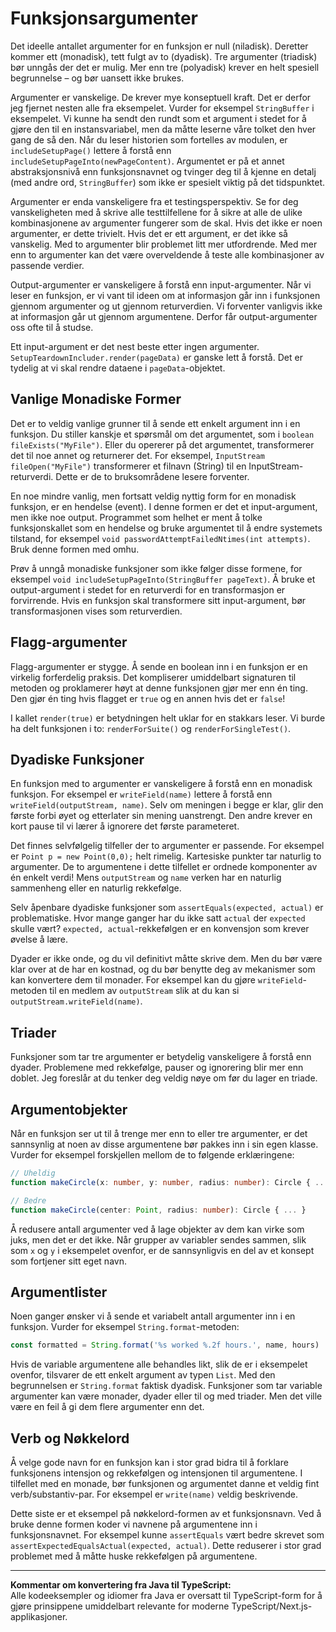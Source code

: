 # Funksjonsargumenter

Det ideelle antallet argumenter for en funksjon er null (niladisk). Deretter kommer ett (monadisk), tett fulgt av to (dyadisk). Tre argumenter (triadisk) bør unngås der det er mulig. Mer enn tre (polyadisk) krever en helt spesiell begrunnelse – og bør uansett ikke brukes.

Argumenter er vanskelige. De krever mye konseptuell kraft. Det er derfor jeg fjernet nesten alle fra eksempelet. Vurder for eksempel `StringBuffer` i eksempelet. Vi kunne ha sendt den rundt som et argument i stedet for å gjøre den til en instansvariabel, men da måtte leserne våre tolket den hver gang de så den. Når du leser historien som fortelles av modulen, er `includeSetupPage()` lettere å forstå enn `includeSetupPageInto(newPageContent)`. Argumentet er på et annet abstraksjonsnivå enn funksjonsnavnet og tvinger deg til å kjenne en detalj (med andre ord, `StringBuffer`) som ikke er spesielt viktig på det tidspunktet.

Argumenter er enda vanskeligere fra et testingsperspektiv. Se for deg vanskeligheten med å skrive alle testtilfellene for å sikre at alle de ulike kombinasjonene av argumenter fungerer som de skal. Hvis det ikke er noen argumenter, er dette trivielt. Hvis det er ett argument, er det ikke så vanskelig. Med to argumenter blir problemet litt mer utfordrende. Med mer enn to argumenter kan det være overveldende å teste alle kombinasjoner av passende verdier.

Output-argumenter er vanskeligere å forstå enn input-argumenter. Når vi leser en funksjon, er vi vant til ideen om at informasjon går inn i funksjonen gjennom argumenter og ut gjennom returverdien. Vi forventer vanligvis ikke at informasjon går ut gjennom argumentene. Derfor får output-argumenter oss ofte til å studse.

Ett input-argument er det nest beste etter ingen argumenter. `SetupTeardownIncluder.render(pageData)` er ganske lett å forstå. Det er tydelig at vi skal rendre dataene i `pageData`-objektet.

## Vanlige Monadiske Former

Det er to veldig vanlige grunner til å sende ett enkelt argument inn i en funksjon. Du stiller kanskje et spørsmål om det argumentet, som i `boolean fileExists("MyFile")`. Eller du opererer på det argumentet, transformerer det til noe annet og returnerer det. For eksempel, `InputStream fileOpen("MyFile")` transformerer et filnavn (String) til en InputStream-returverdi. Dette er de to bruksområdene lesere forventer.

En noe mindre vanlig, men fortsatt veldig nyttig form for en monadisk funksjon, er en hendelse (event). I denne formen er det et input-argument, men ikke noe output. Programmet som helhet er ment å tolke funksjonskallet som en hendelse og bruke argumentet til å endre systemets tilstand, for eksempel `void passwordAttemptFailedNtimes(int attempts)`. Bruk denne formen med omhu.

Prøv å unngå monadiske funksjoner som ikke følger disse formene, for eksempel `void includeSetupPageInto(StringBuffer pageText)`. Å bruke et output-argument i stedet for en returverdi for en transformasjon er forvirrende. Hvis en funksjon skal transformere sitt input-argument, bør transformasjonen vises som returverdien.

## Flagg-argumenter

Flagg-argumenter er stygge. Å sende en boolean inn i en funksjon er en virkelig forferdelig praksis. Det kompliserer umiddelbart signaturen til metoden og proklamerer høyt at denne funksjonen gjør mer enn én ting. Den gjør én ting hvis flagget er `true` og en annen hvis det er `false`!

I kallet `render(true)` er betydningen helt uklar for en stakkars leser. Vi burde ha delt funksjonen i to: `renderForSuite()` og `renderForSingleTest()`.

## Dyadiske Funksjoner

En funksjon med to argumenter er vanskeligere å forstå enn en monadisk funksjon. For eksempel er `writeField(name)` lettere å forstå enn `writeField(outputStream, name)`. Selv om meningen i begge er klar, glir den første forbi øyet og etterlater sin mening uanstrengt. Den andre krever en kort pause til vi lærer å ignorere det første parameteret.

Det finnes selvfølgelig tilfeller der to argumenter er passende. For eksempel er `Point p = new Point(0,0);` helt rimelig. Kartesiske punkter tar naturlig to argumenter. De to argumentene i dette tilfellet er ordnede komponenter av én enkelt verdi! Mens `outputStream` og `name` verken har en naturlig sammenheng eller en naturlig rekkefølge.

Selv åpenbare dyadiske funksjoner som `assertEquals(expected, actual)` er problematiske. Hvor mange ganger har du ikke satt `actual` der `expected` skulle vært? `expected, actual`-rekkefølgen er en konvensjon som krever øvelse å lære.

Dyader er ikke onde, og du vil definitivt måtte skrive dem. Men du bør være klar over at de har en kostnad, og du bør benytte deg av mekanismer som kan konvertere dem til monader. For eksempel kan du gjøre `writeField`-metoden til en medlem av `outputStream` slik at du kan si `outputStream.writeField(name)`.

## Triader

Funksjoner som tar tre argumenter er betydelig vanskeligere å forstå enn dyader. Problemene med rekkefølge, pauser og ignorering blir mer enn doblet. Jeg foreslår at du tenker deg veldig nøye om før du lager en triade.

## Argumentobjekter

Når en funksjon ser ut til å trenge mer enn to eller tre argumenter, er det sannsynlig at noen av disse argumentene bør pakkes inn i sin egen klasse. Vurder for eksempel forskjellen mellom de to følgende erklæringene:

```typescript
// Uheldig
function makeCircle(x: number, y: number, radius: number): Circle { ... }

// Bedre
function makeCircle(center: Point, radius: number): Circle { ... }
```

Å redusere antall argumenter ved å lage objekter av dem kan virke som juks, men det er det ikke. Når grupper av variabler sendes sammen, slik som `x` og `y` i eksempelet ovenfor, er de sannsynligvis en del av et konsept som fortjener sitt eget navn.

## Argumentlister

Noen ganger ønsker vi å sende et variabelt antall argumenter inn i en funksjon. Vurder for eksempel `String.format`-metoden:

```typescript
const formatted = String.format('%s worked %.2f hours.', name, hours)
```

Hvis de variable argumentene alle behandles likt, slik de er i eksempelet ovenfor, tilsvarer de ett enkelt argument av typen `List`. Med den begrunnelsen er `String.format` faktisk dyadisk. Funksjoner som tar variable argumenter kan være monader, dyader eller til og med triader. Men det ville være en feil å gi dem flere argumenter enn det.

## Verb og Nøkkelord

Å velge gode navn for en funksjon kan i stor grad bidra til å forklare funksjonens intensjon og rekkefølgen og intensjonen til argumentene. I tilfellet med en monade, bør funksjonen og argumentet danne et veldig fint verb/substantiv-par. For eksempel er `write(name)` veldig beskrivende.

Dette siste er et eksempel på nøkkelord-formen av et funksjonsnavn. Ved å bruke denne formen koder vi navnene på argumentene inn i funksjonsnavnet. For eksempel kunne `assertEquals` vært bedre skrevet som `assertExpectedEqualsActual(expected, actual)`. Dette reduserer i stor grad problemet med å måtte huske rekkefølgen på argumentene.

---

**Kommentar om konvertering fra Java til TypeScript:**  
Alle kodeeksempler og idiomer fra Java er oversatt til TypeScript-form for å gjøre prinsippene umiddelbart relevante for moderne TypeScript/Next.js-applikasjoner.
